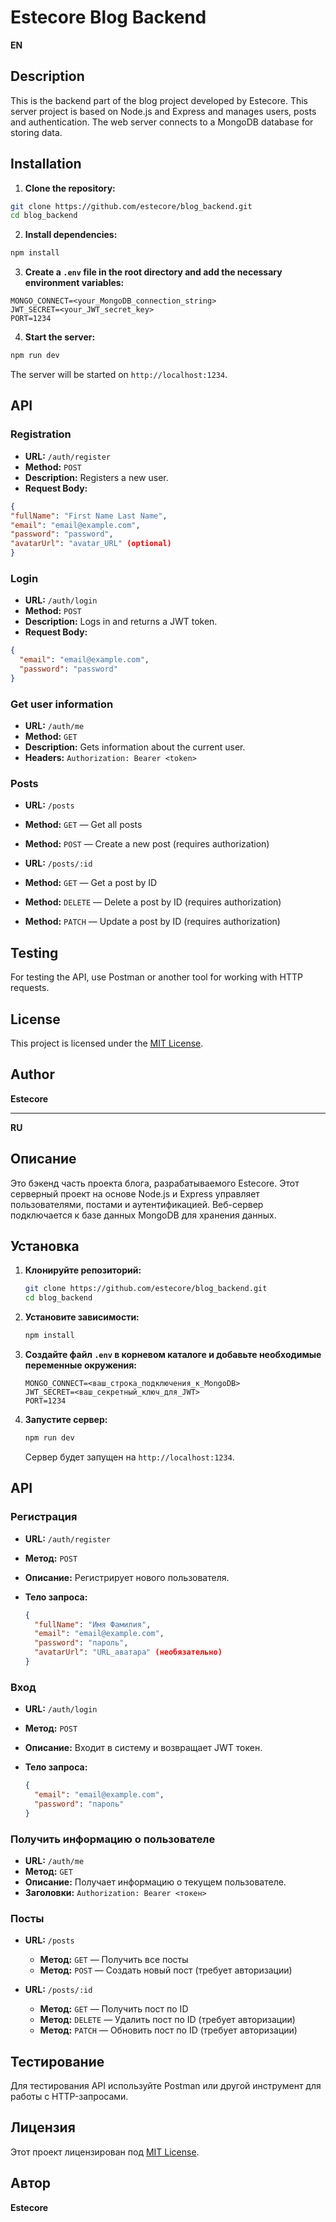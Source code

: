 # Estecore Blog Backend

**EN**

## Description

This is the backend part of the blog project developed by Estecore. This server project is based on Node.js and Express and manages users, posts and authentication. The web server connects to a MongoDB database for storing data.

## Installation

1. **Clone the repository:**

```bash
git clone https://github.com/estecore/blog_backend.git
cd blog_backend
```

2. **Install dependencies:**

```bash
npm install
```

3. **Create a `.env` file in the root directory and add the necessary environment variables:**

```dotenv
MONGO_CONNECT=<your_MongoDB_connection_string>
JWT_SECRET=<your_JWT_secret_key>
PORT=1234
```

4. **Start the server:**

```bash
npm run dev
```

The server will be started on `http://localhost:1234`.

## API

### Registration

- **URL:** `/auth/register`
- **Method:** `POST`
- **Description:** Registers a new user.
- **Request Body:**

```json
{
"fullName": "First Name Last Name",
"email": "email@example.com",
"password": "password",
"avatarUrl": "avatar_URL" (optional)
}
```

### Login

- **URL:** `/auth/login`
- **Method:** `POST`
- **Description:** Logs in and returns a JWT token.
- **Request Body:**

```json
{
  "email": "email@example.com",
  "password": "password"
}
```

### Get user information

- **URL:** `/auth/me`
- **Method:** `GET`
- **Description:** Gets information about the current user.
- **Headers:** `Authorization: Bearer <token>`

### Posts

- **URL:** `/posts`

- **Method:** `GET` — Get all posts
- **Method:** `POST` — Create a new post (requires authorization)

- **URL:** `/posts/:id`
- **Method:** `GET` — Get a post by ID
- **Method:** `DELETE` — Delete a post by ID (requires authorization)
- **Method:** `PATCH` — Update a post by ID (requires authorization)

## Testing

For testing the API, use Postman or another tool for working with HTTP requests.

## License

This project is licensed under the [MIT License](LICENSE).

## Author

**Estecore**

---

**RU**

## Описание

Это бэкенд часть проекта блога, разрабатываемого Estecore. Этот серверный проект на основе Node.js и Express управляет пользователями, постами и аутентификацией. Веб-сервер подключается к базе данных MongoDB для хранения данных.

## Установка

1. **Клонируйте репозиторий:**

   ```bash
   git clone https://github.com/estecore/blog_backend.git
   cd blog_backend
   ```

2. **Установите зависимости:**

   ```bash
   npm install
   ```

3. **Создайте файл `.env` в корневом каталоге и добавьте необходимые переменные окружения:**

   ```dotenv
   MONGO_CONNECT=<ваш_строка_подключения_к_MongoDB>
   JWT_SECRET=<ваш_секретный_ключ_для_JWT>
   PORT=1234
   ```

4. **Запустите сервер:**

   ```bash
   npm run dev
   ```

   Сервер будет запущен на `http://localhost:1234`.

## API

### Регистрация

- **URL:** `/auth/register`
- **Метод:** `POST`
- **Описание:** Регистрирует нового пользователя.
- **Тело запроса:**

  ```json
  {
    "fullName": "Имя Фамилия",
    "email": "email@example.com",
    "password": "пароль",
    "avatarUrl": "URL_аватара" (необязательно)
  }
  ```

### Вход

- **URL:** `/auth/login`
- **Метод:** `POST`
- **Описание:** Входит в систему и возвращает JWT токен.
- **Тело запроса:**

  ```json
  {
    "email": "email@example.com",
    "password": "пароль"
  }
  ```

### Получить информацию о пользователе

- **URL:** `/auth/me`
- **Метод:** `GET`
- **Описание:** Получает информацию о текущем пользователе.
- **Заголовки:** `Authorization: Bearer <токен>`

### Посты

- **URL:** `/posts`

  - **Метод:** `GET` — Получить все посты
  - **Метод:** `POST` — Создать новый пост (требует авторизации)

- **URL:** `/posts/:id`
  - **Метод:** `GET` — Получить пост по ID
  - **Метод:** `DELETE` — Удалить пост по ID (требует авторизации)
  - **Метод:** `PATCH` — Обновить пост по ID (требует авторизации)

## Тестирование

Для тестирования API используйте Postman или другой инструмент для работы с HTTP-запросами.

## Лицензия

Этот проект лицензирован под [MIT License](LICENSE).

## Автор

**Estecore**
